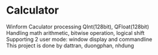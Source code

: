 # Calculator
Winform Caculator processing QInt(128bit), QFloat(128bit) \
Handling math arithmetic, bitwise operation, logical shift \
Supporting 2 user mode: window display and commandline \
This project is done by dattran, duongphan, nhdung
